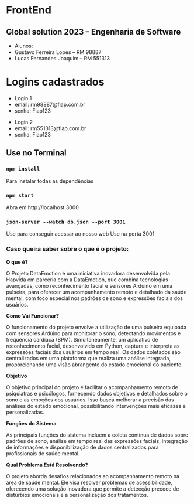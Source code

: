 <h1>FrontEnd</h1>
<h2>Global solution 2023 – Engenharia de Software</h2>
<ul>
  <li>Alunos:</li>
  <li>Gustavo Ferreira Lopes – RM 98887</li>
  <li>Lucas Fernandes Joaquim – RM 551313</li>
</ul>

# Logins cadastrados

<ul>
  <li>Login 1</li>
  <li>email: rm98887@fiap.com.br</li>
  <li>senha: Fiap123</li>
</ul>
<ul>
  <li>Login 2</li>
  <li>email: rm551313@fiap.com.br</li>
  <li>senha: Fiap123</li>
</ul>

## Use no Terminal

### `npm install`

Para instalar todas as dependências

### `npm start`

Abra em http://localhost:3000

### `json-server --watch db.json --port 3001`

Use para conseguir acessar ao nosso web
Use na porta 3001

### Caso queira saber sobre o que é o projeto:

**O que é?**

O Projeto DataEmotion é uma iniciativa inovadora desenvolvida pela Hapvida em parceria com a DataEmotion, que combina tecnologias avançadas, como reconhecimento facial e sensores Arduino em uma pulseira, para oferecer um acompanhamento remoto e detalhado da saúde mental, com foco especial nos padrões de sono e expressões faciais dos usuários.

**Como Vai Funcionar?**

O funcionamento do projeto envolve a utilização de uma pulseira equipada com sensores Arduino para monitorar o sono, detectando movimentos e frequência cardíaca (BPM). Simultaneamente, um aplicativo de reconhecimento facial, desenvolvido em Python, captura e interpreta as expressões faciais dos usuários em tempo real. Os dados coletados são centralizados em uma plataforma que realiza uma análise integrada, proporcionando uma visão abrangente do estado emocional do paciente.

**Objetivo**

O objetivo principal do projeto é facilitar o acompanhamento remoto de psiquiatras e psicólogos, fornecendo dados objetivos e detalhados sobre o sono e as emoções dos usuários. Isso busca melhorar a precisão das análises do estado emocional, possibilitando intervenções mais eficazes e personalizadas.

**Funções do Sistema**

As principais funções do sistema incluem a coleta contínua de dados sobre padrões de sono, análise em tempo real das expressões faciais, integração de informações e disponibilização de dados centralizados para profissionais de saúde mental.

**Qual Problema Está Resolvendo?**

O projeto aborda desafios relacionados ao acompanhamento remoto na área de saúde mental. Ele visa resolver problemas de acessibilidade, oferecendo uma solução inovadora que permite a detecção precoce de distúrbios emocionais e a personalização dos tratamentos.
